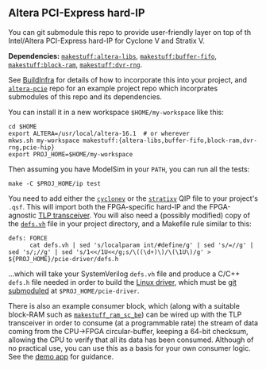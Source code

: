 ## Altera PCI-Express hard-IP
You can git submodule this repo to provide user-friendly layer on top of th Intel/Altera PCI-Express hard-IP for Cyclone V and Stratix V.

**Dependencies:** [`makestuff:altera-libs`](https://github.com/makestuff/altera-libs), [`makestuff:buffer-fifo`](https://github.com/makestuff/buffer-fifo), [`makestuff:block-ram`](https://github.com/makestuff/block-ram), [`makestuff:dvr-rng`](https://github.com/makestuff/dvr-rng).

See [BuildInfra](https://github.com/makestuff/ws-tools/blob/master/README.md) for details of how to incorporate this into your project, and [`altera-pcie`](https://github.com/makestuff/altera-pcie) repo for an example project repo which incorprates submodules of this repo and its dependencies.

You can install it in a new workspace `$HOME/my-workspace` like this:

    cd $HOME
    export ALTERA=/usr/local/altera-16.1  # or wherever
    mkws.sh my-workspace makestuff:{altera-libs,buffer-fifo,block-ram,dvr-rng,pcie-hip}
    export PROJ_HOME=$HOME/my-workspace

Then assuming you have ModelSim in your `PATH`, you can run all the tests:

    make -C $PROJ_HOME/ip test

You need to add either the [`cyclonev`](cyclonev/pcie.qip) or the [`stratixv`](stratixv/pcie.qip) QIP file to your project's `.qsf`. This will import both the FPGA-specific hard-IP and the FPGA-agnostic [TLP transceiver](tlp-xcvr). You will also need a (possibly modified) copy of the [`defs.vh`](example-defs/defs.vh) file in your project directory, and a Makefile rule similar to this:

    defs: FORCE
          cat defs.vh | sed 's/localparam int/#define/g' | sed 's/=//g' | sed 's/;//g' | sed 's/1<</1U<</g;s/\((\d+)\)/\(\1U\)/g' > ${PROJ_HOME}/pcie-driver/defs.h

...which will take your SystemVerilog `defs.vh` file and produce a C/C++ `defs.h` file needed in order to build the [Linux driver](https://github.com/makestuff/pcie-driver), which must be [git submoduled](https://git-scm.com/book/en/v2/Git-Tools-Submodules) at `$PROJ_HOME/pcie-driver`.

There is also an example consumer block, which (along with a suitable block-RAM such as [`makestuff_ram_sc_be`](https://github.com/makestuff/block-ram/blob/master/ram_sc_be.sv)) can be wired up with the TLP transceiver in order to consume (at a programmable rate) the stream of data coming from the CPU->FPGA circular-buffer, keeping a 64-bit checksum, allowing the CPU to verify that all its data has been consumed. Although of no practical use, you can use this as a basis for your own consumer logic. See the [demo app](https://github.com/makestuff/altera-pcie/blob/master/apps/demo/pcie_app.sv#L77-L93) for guidance.
